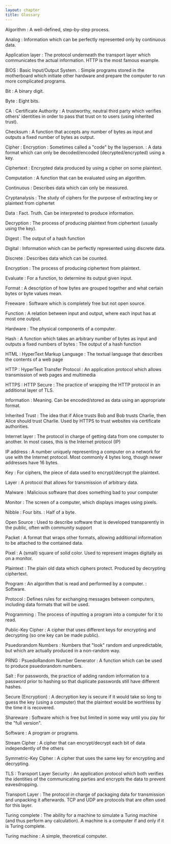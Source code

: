 ```yaml
---
layout: chapter
title: Glossary
---
```


Algorithm
: A well-defined, step-by-step process.

Analog
: Information which can be perfectly represented only by continuous data.

Application layer
: The protocol underneath the transport layer which communicates the actual
  information. HTTP is the most famous example.

BIOS
: Basic Input/Output System.
: Simple programs stored in the motherboard which initiate other hardware and
  prepare the computer to run more complicated programs.

Bit
: A binary digit.

Byte
: Eight bits.

CA
: Certificate Authority
: A trustworthy, neutral third party which verifies others' identities in order
  to pass that trust on to users (using inherited trust).

Checksum
: A function that accepts any number of bytes as input and outputs a fixed
  number of bytes as output.

Cipher
: Encryption
: Sometimes called a "code" by the layperson.
: A data format which can only be decoded/encoded (decrypted/encrypted) using a
  key.

Ciphertext
: Encrypted data produced by using a cipher on some plaintext.

Computation
: A function that can be evaluated using an algorithm.

Continuous
: Describes data which can only be measured.

Cryptanalysis
: The study of ciphers for the purpose of extracting key or plaintext from
  ciphertet

Data
: Fact. Truth. Can be interpreted to produce information.

Decryption
: The process of producing plaintext from ciphertext (usually using the key).

Digest
: The output of a hash function

Digital
: Information which can be perfectly represented using discrete data.

Discrete
: Describes data which can be counted.

Encryption
: The process of producing ciphertext from plaintext.

Evaluate
: For a function, to determine its output given input.

Format
: A description of how bytes are grouped together and what certain bytes or byte
  values mean.

Freeware
: Software which is completely free but not open source.

Function
: A relation between input and output, where each input has at most one output.

Hardware
: The physical components of a computer.

Hash
: A function which takes an arbitrary number of bytes as input and outputs a
  fixed numbers of bytes
: The output of a hash function

HTML
: HyperText Markup Language
: The textual language that describes the contents of a web page

HTTP
: HyperText Transfer Protocol
: An application protocol which allows transmission of web pages and multimedia

HTTPS
: HTTP Secure
: The practice of wrapping the HTTP protocol in an additional layer of TLS.

Information
: Meaning. Can be encoded/stored as data using an appropriate format.

Inherited Trust
: The idea that if Alice trusts Bob and Bob trusts Charlie, then Alice should
  trust Charlie. Used by HTTPS to trust websites via certificate authorities.

Internet layer
: The protocol in charge of getting data from one computer to another. In most
  cases, this is the Internet protocol (IP)

IP address
: A number uniquely representing a computer on a network for use with the
  Internet protocol. Most commonly 4 bytes long, though newer addresses have 16
  bytes.

Key
: For ciphers, the piece of data used to encrypt/decrypt the plaintext.

Layer
: A protocol that allows for transmission of arbitrary data.

Malware
: Malicious software that does something bad to your computer

Monitor
: The screen of a computer, which displays images using pixels.

Nibble
: Four bits.
: Half of a byte.

Open Source
: Used to describe software that is developed transparently in the public, often
  with community support

Packet
: A format that wraps other formats, allowing additional information to be
  attached to the contained data.

Pixel
: A (small) square of solid color. Used to represent images digitally as on a
  monitor.

Plaintext
: The plain old data which ciphers protect. Produced by decrypting ciphertext.

Program
: An algorithm that is read and performed by a computer.
: Software.

Protocol
: Defines rules for exchanging messages between computers, including data
  formats that will be used.

Programming
: The process of inputting a program into a computer for it to read.

Public-Key Cipher
: A cipher that uses different keys for encrypting and decrypting (so one key
  can be made public).

Psuedorandom Numbers
: Numbers that "look" random and unpredictable, but which are actually produced
  in a non-random way.

PRNG
: PsuedoRandom Number Generator
: A function which can be used to produce psuedorandom numbers.

Salt
: For passwords, the practice of adding random information to a password prior
  to hashing so that duplicate passwords still have different hashes.

Secure (Encryption)
: A decryption key is secure if it would take so long to guess the key (using a
  computer) that the plaintext would be worthless by the time it is recovered.

Shareware
: Software which is free but limited in some way until you pay for the "full
  version".

Software
: A program or programs.

Stream Cipher
: A cipher that can encrypt/decrypt each bit of data independently of the others

Symmetric-Key Cipher
: A cipher that uses the same key for encrypting and decrypting.

TLS
: Transport Layer Security
: An application protocol which both verifies the identities of the communicating
  parties and encrypts the data to prevent eavesdropping.

Transport Layer
: The protocol in charge of packaging data for transmission and unpacking it
  afterwards. TCP and UDP are protocols that are often used for this layer.

Turing complete
: The ability for a machine to simulate a Turing machine (and thus perform any
  calculation). A machine is a computer if and only if it is Turing complete.

Turing machine
: A simple, theoretical computer.
